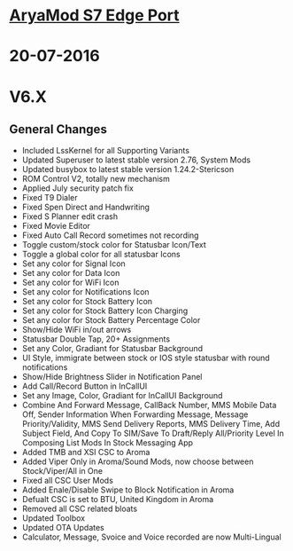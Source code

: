 
# [AryaMod S7 Edge Port](http://forum.xda-developers.com/galaxy-note-3/development/rom-aryamod-v1-3-tw-lollipop-5-1-1-t3326976)

# 20-07-2016 
# V6.X
## General Changes
  - Included LssKernel for all Supporting Variants
  - Updated Superuser to latest stable version 2.76, System Mods
  - Updated busybox to latest stable version 1.24.2-Stericson
  - ROM Control V2, totally new mechanism
  - Applied July security patch fix
  - Fixed T9 Dialer
  - Fixed Spen Direct and Handwriting
  - Fixed S Planner edit crash
  - Fixed Movie Editor
  - Fixed Auto Call Record sometimes not recording
  - Toggle custom/stock color for Statusbar Icon/Text
  - Toggle a global color for all statusbar Icons
  - Set any color for Signal Icon
  - Set any color for Data Icon
  - Set any color for WiFi Icon
  - Set any color for Notifications Icon
  - Set any color for Stock Battery Icon
  - Set any color for Stock Battery Icon Charging
  - Set any color for Stock Battery Percentage Color
  - Show/Hide WiFi in/out arrows
  - Statusbar Double Tap, 20+ Assignments
  - Set any Color, Gradiant for Statusbar Background
  - UI Style, immigrate between stock or IOS style statusbar with round notifications
  - Show/Hide Brightness Slider in Notification Panel
  - Add Call/Record Button in InCallUI
  - Set any Image, Color, Gradiant for InCallUI Background
  - Combine And Forward Message, CallBack Number, MMS Mobile Data Off, Sender Information When Forwarding Message, Message Priority/Validity, MMS Send Delivery Reports, MMS Delivery Time, Add Subject Field, And Copy To SIM/Save To Draft/Reply All/Priority Level In Composing List Mods In Stock Messaging App
  - Added TMB and XSI CSC to Aroma
  - Added Viper Only in Aroma/Sound Mods, now choose between Stock/Viper/All in One
  - Fixed all CSC User Mods
  - Added Enale/Disable Swipe to Block Notification in Aroma
  - Defualt CSC is set to BTU, United Kingdom in Aroma
  - Removed all CSC related bloats
  - Updated Toolbox
  - Updated OTA Updates
  - Calculator, Message, Svoice and Voice recorded are now Multi-Lingual

